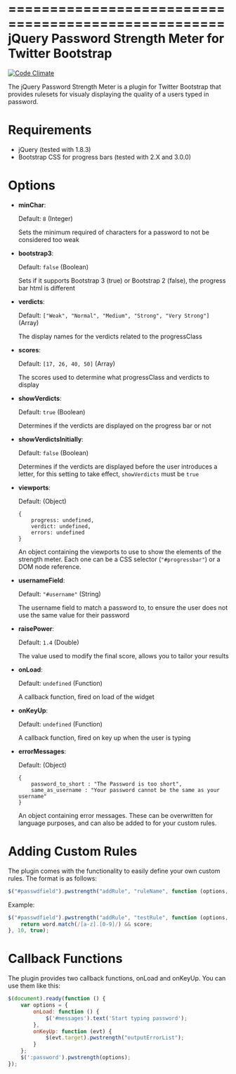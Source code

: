 ====================================================
jQuery Password Strength Meter for Twitter Bootstrap
====================================================

[![Code Climate](https://codeclimate.com/github/ablanco/jquery.pwstrength.bootstrap.png)](https://codeclimate.com/github/ablanco/jquery.pwstrength.bootstrap)

The jQuery Password Strength Meter is a plugin for Twitter Bootstrap that
provides rulesets for visualy displaying the quality of a users typed in
password.


Requirements
============

* jQuery (tested with 1.8.3)
* Bootstrap CSS for progress bars (tested with 2.X and 3.0.0)


Options
=======

* __minChar__:

  Default: `8` (Integer)

  Sets the minimum required of characters for a password to not be considered
  too weak

* __bootstrap3__:

  Default: `false` (Boolean)

  Sets if it supports Bootstrap 3 (true) or Bootstrap 2 (false), the progress
  bar html is different

* __verdicts__:

  Default: `["Weak", "Normal", "Medium", "Strong", "Very Strong"]` (Array)

  The display names for the verdicts related to the progressClass

* __scores__:

  Default: `[17, 26, 40, 50]` (Array)

  The scores used to determine what progressClass and verdicts to display

* __showVerdicts__:

  Default: `true` (Boolean)

  Determines if the verdicts are displayed on the progress bar or not

* __showVerdictsInitially__:

  Default: `false` (Boolean)

  Determines if the verdicts are displayed before the user introduces a letter,
  for this setting to take effect, `showVerdicts` must be `true`

* __viewports__:

  Default: (Object)

  ```
  {
      progress: undefined,
      verdict: undefined,
      errors: undefined
  }
  ```

  An object containing the viewports to use to show the elements of the
  strength meter. Each one can be a CSS selector (`"#progressbar"`) or a DOM
  node reference.

* __usernameField__:

  Default: `"#username"` (String)

  The username field to match a password to, to ensure the user does not use
  the same value for their password

* __raisePower__:

  Default: `1.4` (Double)

  The value used to modify the final score, allows you to tailor your results

* __onLoad__:

  Default: `undefined` (Function)

  A callback function, fired on load of the widget

* __onKeyUp__:

  Default: `undefined` (Function)

  A callback function, fired on key up when the user is typing

* __errorMessages__:

  Default: (Object)

  ```
  {
      password_to_short : "The Password is too short",
      same_as_username : "Your password cannot be the same as your username"
  }
  ```

  An object containing error messages.  These can be overwritten for language
  purposes, and can also be added to for your custom rules.


Adding Custom Rules
===================

The plugin comes with the functionality to easily define your own custom rules.
The format is as follows:

```javascript
$("#passwdfield").pwstrength("addRule", "ruleName", function (options, word, score) {}, rule_score, rule_enabled);
```

Example:

```javascript
$("#passwdfield").pwstrength("addRule", "testRule", function (options, word, score) {
    return word.match(/[a-z].[0-9]/) && score;
}, 10, true);
```


Callback Functions
==================

The plugin provides two callback functions, onLoad and onKeyUp.  You can use
them like this:

```javascript
$(document).ready(function () {
    var options = {
        onLoad: function () {
            $('#messages').text('Start typing password');
        },
        onKeyUp: function (evt) {
            $(evt.target).pwstrength("outputErrorList");
        }
    };
    $(':password').pwstrength(options);
});
```
